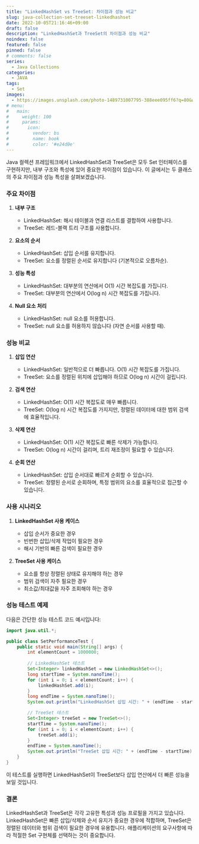 ```yaml
---
title: "LinkedHashSet vs TreeSet: 차이점과 성능 비교"
slug: java-collection-set-treeset-linkedhashset
date: 2022-10-05T21:16:46+09:00
draft: false
description: "LinkedHashSet과 TreeSet의 차이점과 성능 비교"
noindex: false
featured: false
pinned: false
# comments: false
series:
  - Java Collections
categories:
  - JAVA
tags:
  - Set
images:
  - https://images.unsplash.com/photo-1489731007795-388eee095ff6?q=80&w=2974&auto=format&fit=crop&ixlib=rb-4.0.3
# menu:
#   main:
#     weight: 100
#     params:
#       icon:
#         vendor: bs
#         name: book
#         color: '#e24d0e'
---
```



Java 컬렉션 프레임워크에서 LinkedHashSet과 TreeSet은 모두 Set 인터페이스를 구현하지만, 내부 구조와 특성에 있어 중요한 차이점이 있습니다. 이 글에서는 두 클래스의 주요 차이점과 성능 특성을 살펴보겠습니다.

### 주요 차이점

1. **내부 구조**
   - LinkedHashSet: 해시 테이블과 연결 리스트를 결합하여 사용합니다.
   - TreeSet: 레드-블랙 트리 구조를 사용합니다.

2. **요소의 순서**
   - LinkedHashSet: 삽입 순서를 유지합니다.
   - TreeSet: 요소를 정렬된 순서로 유지합니다 (기본적으로 오름차순).

3. **성능 특성**
   - LinkedHashSet: 대부분의 연산에서 O(1) 시간 복잡도를 가집니다.
   - TreeSet: 대부분의 연산에서 O(log n) 시간 복잡도를 가집니다.

4. **Null 요소 처리**
   - LinkedHashSet: null 요소를 허용합니다.
   - TreeSet: null 요소를 허용하지 않습니다 (자연 순서를 사용할 때).

### 성능 비교

1. **삽입 연산**
   - LinkedHashSet: 일반적으로 더 빠릅니다. O(1) 시간 복잡도를 가집니다.
   - TreeSet: 요소를 정렬된 위치에 삽입해야 하므로 O(log n) 시간이 걸립니다.

2. **검색 연산**
   - LinkedHashSet: O(1) 시간 복잡도로 매우 빠릅니다.
   - TreeSet: O(log n) 시간 복잡도를 가지지만, 정렬된 데이터에 대한 범위 검색에 효율적입니다.

3. **삭제 연산**
   - LinkedHashSet: O(1) 시간 복잡도로 빠른 삭제가 가능합니다.
   - TreeSet: O(log n) 시간이 걸리며, 트리 재조정이 필요할 수 있습니다.

4. **순회 연산**
   - LinkedHashSet: 삽입 순서대로 빠르게 순회할 수 있습니다.
   - TreeSet: 정렬된 순서로 순회하며, 특정 범위의 요소를 효율적으로 접근할 수 있습니다.

### 사용 시나리오

1. **LinkedHashSet 사용 케이스**
   - 삽입 순서가 중요한 경우
   - 빈번한 삽입/삭제 작업이 필요한 경우
   - 해시 기반의 빠른 검색이 필요한 경우

2. **TreeSet 사용 케이스**
   - 요소를 항상 정렬된 상태로 유지해야 하는 경우
   - 범위 검색이 자주 필요한 경우
   - 최소값/최대값을 자주 조회해야 하는 경우

### 성능 테스트 예제

다음은 간단한 성능 테스트 코드 예시입니다:

```java
import java.util.*;

public class SetPerformanceTest {
    public static void main(String[] args) {
        int elementCount = 1000000;
        
        // LinkedHashSet 테스트
        Set<Integer> linkedHashSet = new LinkedHashSet<>();
        long startTime = System.nanoTime();
        for (int i = 0; i < elementCount; i++) {
            linkedHashSet.add(i);
        }
        long endTime = System.nanoTime();
        System.out.println("LinkedHashSet 삽입 시간: " + (endTime - startTime) + " ns");

        // TreeSet 테스트
        Set<Integer> treeSet = new TreeSet<>();
        startTime = System.nanoTime();
        for (int i = 0; i < elementCount; i++) {
            treeSet.add(i);
        }
        endTime = System.nanoTime();
        System.out.println("TreeSet 삽입 시간: " + (endTime - startTime) + " ns");
    }
}
```

이 테스트를 실행하면 LinkedHashSet이 TreeSet보다 삽입 연산에서 더 빠른 성능을 보일 것입니다.

### 결론

LinkedHashSet과 TreeSet은 각각 고유한 특성과 성능 프로필을 가지고 있습니다. LinkedHashSet은 빠른 삽입/삭제와 순서 유지가 중요한 경우에 적합하며, TreeSet은 정렬된 데이터와 범위 검색이 필요한 경우에 유용합니다. 애플리케이션의 요구사항에 따라 적절한 Set 구현체를 선택하는 것이 중요합니다.


